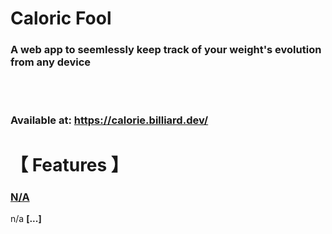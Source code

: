 # **Caloric Fool**


### A web app to seemlessly keep track of your weight's evolution from any device


</br></br>
### Available at: https://calorie.billiard.dev/


# 【 Features 】

### <ins>N/A</ins>
n/a
**[...]**
</br></br>
